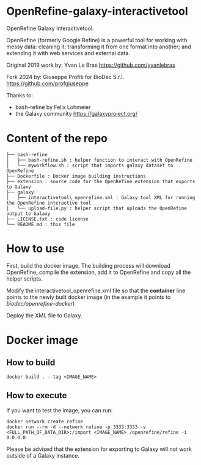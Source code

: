 # OpenRefine-galaxy-interactivetool
OpenRefine Galaxy Interactivetool.


OpenRefine (formerly Google Refine) is a powerful tool for working with messy data: cleaning it;
transforming it from one format into another; and extending it with web services and external data.

Original 2019 work by: Yvan Le Bras https://github.com/yvanlebras

Fork 2024 by: Giuseppe Profiti for BioDec S.r.l. https://github.com/profgiuseppe

Thanks to:

* bash-refine by Felix Lohmeier
* the Galaxy community https://galaxyproject.org/

# Content of the repo

```
├── bash-refine
│   ├── bash-refine.sh : helper function to interact with OpenRefine
│   └── myworkflow.sh : script that imports galaxy dataset to OpenRefine 
├── Dockerfile : Docker image building instructions
├── extension : source code for the OpenRefine extension that exports to Galaxy
├── galaxy
│   ├── interactivetool\_openrefine.xml : Galaxy tool XML for running the OpenRefine interactive tool
│   └── upload-file.py : helper script that uploads the OpenRefine output to Galaxy
├── LICENSE.txt : code license
└── README.md : this file
```

# How to use

First, build the docker image. The building process will download OpenRefine, compile the extension,
 add it to OpenRefine and copy all the helper scripts.

Modify the interactivetool\_openrefine.xml file so that the **container** line points to the newly built
docker image (in the example it points to *biodec/openrefine-docker*)

Deploy the XML file to Galaxy.

# Docker image

## How to build 
  
```{.bash}
docker build . --tag <IMAGE_NAME>
```

## How to execute

If you want to test the image, you can run:

```{.bash}
docker network create refine
docker run --rm -d --network refine -p 3333:3333 -v <FULL_PATH_OF_DATA_DIR>:/import <IMAGE_NAME> /openrefine/refine -i 0.0.0.0
```

Please be advised that the extension for exporting to Galaxy will not work outside of a Galaxy instance.
